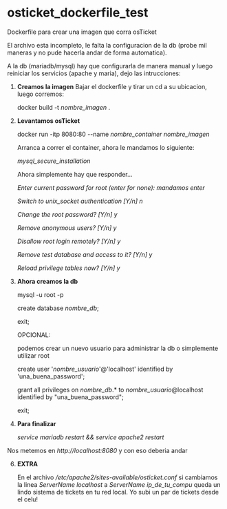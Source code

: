 # osticket_dockerfile_test
Dockerfile para crear una imagen que corra osTicket


El archivo esta incompleto, le falta la configuracion de la db (probe mil maneras y no pude hacerla andar de forma automatica).


A la db (mariadb/mysql) hay que configurarla de manera manual y luego reiniciar los servicios (apache y maria), dejo las intrucciones:


1. **Creamos la imagen**
   Bajar el dockerfile y tirar un cd a su ubicacion, luego corremos:

   docker build -t *nombre_imagen* .

2. **Levantamos osTicket**

   docker run -itp 8080:80 --name *nombre_container* *nombre_imagen*


   Arranca a correr el container, ahora le mandamos lo siguiente:

   *mysql_secure_installation*
   
   Ahora simplemente hay que responder...

    *Enter current password for root (enter for none): mandamos enter*
   
    *Switch to unix_socket authentication [Y/n] n*
   
    *Change the root password? [Y/n] y*
   
    *Remove anonymous users? [Y/n] y*
   
    *Disallow root login remotely? [Y/n] y*
   
    *Remove test database and access to it? [Y/n] y*
   
    *Reload privilege tables now? [Y/n] y*


3. **Ahora creamos la db**

   mysql -u root -p
   
   create database *nombre_db*;
   
   exit;
   
   OPCIONAL:

   podemos crear un nuevo usuario para administrar la db o simplemente utilizar root
   
   create user '*nombre_usuario*'@'localhost' identified by 'una_buena_password';
   
   grant all privileges on *nombre_db*.* to *nombre_usuario*@localhost identified by "una_buena_password";
   
   exit;


5. **Para finalizar**

   *service mariadb restart && service apache2 restart*


Nos metemos en *http://localhost:8080* y con eso deberia andar
   
6. **EXTRA**

   En el archivo */etc/apache2/sites-available/osticket.conf* si cambiamos la linea *ServerName localhost* a *ServerName ip_de_tu_compu* queda un lindo sistema de tickets en tu red local. Yo subi un par de tickets desde el celu!
   
